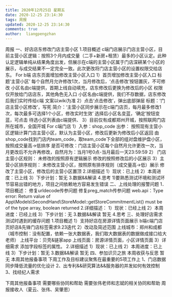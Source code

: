 ```yaml
---
title: 2020年12月25日 星期五
date: 2020-12-25 23:14:30
tags: 周报
updated: 2020-12-25 23:14:30
comments: true
author:  liangpengzhan
---	
```

周报
一、好店店东修改门店主营小区
  1.项目概述
	c端门店展示门店主营小区，目前主营小区逻辑：按照3个月内成交量（二手+新房+租赁）最多的小区认定。此种认定逻辑单纯从结果角度出发，但展示在c端的主营小区属于门店深耕某个小区的展示，与成交结果不一定完全一致。此次更改将门店主营小区的设置权限交给店东。
	For b端 店东页面增加修改主营小区入口
	1）首页增加修改主营小区入口
		标题‘主营小区’
		每个自然月允许修改1次，当月修改后，‘点击修改’按钮置灰，不可修改
		小区名由c端提供，首期上线自动填充，店东修改后更换为修改后的小区
		权限仅开放给门店店东，其他角色无入口
		小区名由c端提供，我们不存数据，店东修改后我们实时传给c端
		文案以wiki为准
	2）点击‘点击修改’，弹出底部弹层
		标题：‘门店主营小区修改’，写死
		简介：‘主营小区同步展示在c端门店页，每月最多修改1次，每次最多可选择1个小区，修改实时生效’
		选择后小区名变蓝，‘确定’按钮变蓝，可点击
		待选小区列表由c端提供、
	3）目前仅有成都郑州开城，按照联网门店所在城市，全国开城
	For c端门店
	1）入参：shop_code
		出参：
		按照现有主营小区逻辑计算门店主营小区，默认为主营小区，修改后更新为修改后小区返回
		由shop_code找到门店内team_code，取team_code下全部的组对盘维护盘小区，按照成交量高→低排序
		是否可修改：门店主营小区每个自然月允许更改一次，当月更改后不允许再修改，自然月为：当月1号0点-当月最后一天23:59:59
	2）	门店主营小区规则：
		未修改的按照原有逻辑展示
		修改的按照修改后的小区展示
	3）主营小区排序规则：
		未修改主营小区，按照原有排序规则（成交量高→低）展示
		修改了主营小区，修改后的主营小区置顶
  2.详细描述
	1）现状：已上线
	2）本周进度：已上线
	3）下步计划：暂无
  3.数据&&解读
  4.思考
	1)要熟悉测试环境和测试环节容易出错的地方，项目之间依赖地方容易发生错误
二、上线处理的报警问题
	1．项目概述：
		修复urldecode传参问题
		修复preg_match传参问题
		web.api：Type error: Return value of App\Models\SecondHand\StoreModel::getStoreCommitmentList() must be of the type array, boolean returned
	2.详细描述：
		1）现状：已经上线
		2）本周进度：已经上线
		3）下步计划：无
	3.数据&&解读
		暂无
	4.思考
三、处理好店需求测试时遇到的缓存问题
	1.项目概述
	1）支持好店在房源详情页面展示
		b端c端门店页好店&先锋门店标签需求9.23迭代
	2）改动及简述范围
		上线城市：郑州和成都（城市控制：没有配置，依赖一张大数据表，我们取大数据表的数据做成接口给大老师）
		上线平台：贝壳&链家app
		上线页面：房源详情页面，小区详情页面
	3）详细需求
		添加字段标签的属性。
  2.详细描述
	1）现状：已上线
	2）本周进度：已上线
	3）下步计划：暂无
  3.数据&&解读
	暂无
四、参加识贝之旅
本周收获与反思
	暂无
本周其他报备事项
下周工作及目标建议聚焦在最重要的5项工作上
1、门店数据同步降低流量的优化设计
2、出专利&&研究算法&&服务器的并发如何有效控制
3、找经纪人需求

下周其他报备事项
需要哪些协同和帮助
需要张伟老师和志斌的相关协同和帮助
周报接收人（夏云、张伟、吴肇恩）



